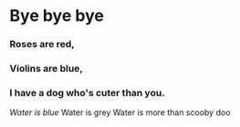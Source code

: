 #  Bye bye bye 
### Roses are red,
### Violins are blue,
### I have a dog who's cuter than you.

*Water is blue*
Water is grey
Water is more than scooby doo
